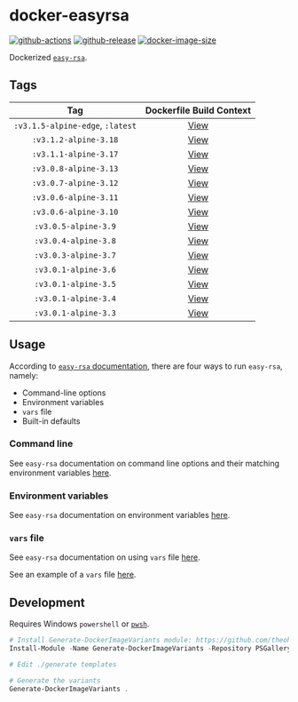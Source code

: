 # docker-easyrsa

[![github-actions](https://github.com/theohbrothers/docker-easyrsa/workflows/ci-master-pr/badge.svg)](https://github.com/theohbrothers/docker-easyrsa/actions)
[![github-release](https://img.shields.io/github/v/release/theohbrothers/docker-easyrsa?style=flat-square)](https://github.com/theohbrothers/docker-easyrsa/releases/)
[![docker-image-size](https://img.shields.io/docker/image-size/theohbrothers/docker-easyrsa/latest)](https://hub.docker.com/r/theohbrothers/docker-easyrsa)

Dockerized [`easy-rsa`](https://github.com/OpenVPN/easy-rsa).

## Tags

| Tag | Dockerfile Build Context |
|:-------:|:---------:|
| `:v3.1.5-alpine-edge`, `:latest` | [View](variants/v3.1.5-alpine-edge) |
| `:v3.1.2-alpine-3.18` | [View](variants/v3.1.2-alpine-3.18) |
| `:v3.1.1-alpine-3.17` | [View](variants/v3.1.1-alpine-3.17) |
| `:v3.0.8-alpine-3.13` | [View](variants/v3.0.8-alpine-3.13) |
| `:v3.0.7-alpine-3.12` | [View](variants/v3.0.7-alpine-3.12) |
| `:v3.0.6-alpine-3.11` | [View](variants/v3.0.6-alpine-3.11) |
| `:v3.0.6-alpine-3.10` | [View](variants/v3.0.6-alpine-3.10) |
| `:v3.0.5-alpine-3.9` | [View](variants/v3.0.5-alpine-3.9) |
| `:v3.0.4-alpine-3.8` | [View](variants/v3.0.4-alpine-3.8) |
| `:v3.0.3-alpine-3.7` | [View](variants/v3.0.3-alpine-3.7) |
| `:v3.0.1-alpine-3.6` | [View](variants/v3.0.1-alpine-3.6) |
| `:v3.0.1-alpine-3.5` | [View](variants/v3.0.1-alpine-3.5) |
| `:v3.0.1-alpine-3.4` | [View](variants/v3.0.1-alpine-3.4) |
| `:v3.0.1-alpine-3.3` | [View](variants/v3.0.1-alpine-3.3) |

## Usage

According to [`easy-rsa` documentation](https://github.com/OpenVPN/easy-rsa/blob/v3.0.0/doc/EasyRSA-Advanced.md#configuration-reference), there are four ways to run `easy-rsa`, namely:

- Command-line options
- Environment variables
- `vars` file
- Built-in defaults

### Command line

See `easy-rsa` documentation on command line options and their matching environment variables [here](https://github.com/OpenVPN/easy-rsa/blob/v3.0.0/doc/EasyRSA-Readme.md#obtaining-and-using-easy-rsa).

### Environment variables

See `easy-rsa` documentation on environment variables [here](https://github.com/OpenVPN/easy-rsa/blob/v3.0.0/doc/EasyRSA-Advanced.md#environmental-variables-reference).

### `vars` file

See `easy-rsa` documentation on using `vars` file [here](https://github.com/OpenVPN/easy-rsa/blob/v3.0.0/doc/EasyRSA-Advanced.md#vars-autodetection).

See an example of a `vars` file [here](https://github.com/OpenVPN/easy-rsa/blob/v3.0.0/easyrsa3/vars.example).

## Development

Requires Windows `powershell` or [`pwsh`](https://github.com/PowerShell/PowerShell).

```powershell
# Install Generate-DockerImageVariants module: https://github.com/theohbrothers/Generate-DockerImageVariants
Install-Module -Name Generate-DockerImageVariants -Repository PSGallery -Scope CurrentUser -Force -Verbose

# Edit ./generate templates

# Generate the variants
Generate-DockerImageVariants .
```
